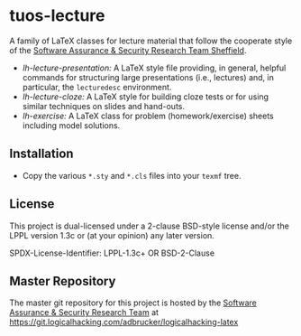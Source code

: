 # tuos-lecture

A family of LaTeX classes for lecture material that follow the cooperate style of the
[Software Assurance & Security Research Team Sheffield](https://logialhacking.com).

* *lh-lecture-presentation:* A LaTeX style file providing, in general, helpful commands for 
                             structuring large presentations (i.e., lectures) and, in  
                             particular, the ``lecturedesc`` environment. 
* *lh-lecture-cloze:* A LaTeX style for building cloze tests or for
                      using similar techniques on slides and hand-outs.
* *lh-exercise:* A LaTeX class for problem (homework/exercise) sheets
                 including model solutions. 

## Installation 

* Copy the various `*.sty` and `*.cls` files into your `texmf` tree. 

## License

This project is dual-licensed under a 2-clause BSD-style license and/or 
the LPPL version 1.3c or (at your opinion) any later version. 

SPDX-License-Identifier: LPPL-1.3c+ OR BSD-2-Clause

## Master Repository

The master git repository for this project is hosted by the [Software
Assurance & Security Research Team](https://logicalhacking.com) at
https://git.logicalhacking.com/adbrucker/logicalhacking-latex
